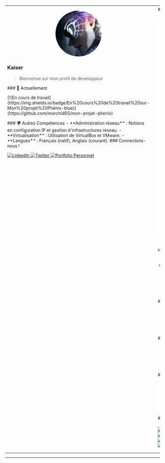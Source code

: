 <table align="center" style="width:100%">
  <tr>
    <td style="width:30%; vertical-align: top; padding-right: 20px;">
      <p align="center">
        <img src="https://raw.githubusercontent.com/morchid65/morchid65/gh-pages/1753567769129.jpg" width="150" style="border-radius: 50%;">
        <h3>Kaiser</h3>
        <blockquote>Bienvenue sur mon profil de développeur</blockquote>
      </p>
      ### 🚀 Actuellement
      <p align="left">
        [![En cours de travail](https://img.shields.io/badge/En%20cours%20de%20travail%20sur-Mon%20projet%20Phénix-blue)](https://github.com/morchid65/mon-projet-phenix)
      </p>
      ### 🌍 Autres Compétences
      - **Administration réseau** : Notions en configuration IP et gestion d'infrastructures réseau.
      - **Virtualisation** : Utilisation de VirtualBox et VMware.
      - **Langues** : Français (natif), Anglais (courant).
      ### Connectons-nous !
      <p align="left">
        <a href="https://www.linkedin.com/feed/" target="_blank">
          <img src="https://img.shields.io/badge/LinkedIn-0A66C2?style=for-the-badge&logo=linkedin&logoColor=white" alt="LinkedIn">
        </a>
        <a href="URL-DE-VOTRE-TWITTER" target="_blank">
          <img src="https://img.shields.io/badge/Twitter-1DA1F2?style=for-the-badge&logo=twitter&logoColor=white" alt="Twitter">
        </a>
        <a href="https://jebrilfoitih83.wixsite.com/monportefoliodedev-2" target="_blank">
          <img src="https://img.shields.io/badge/Portfolio-4A154B?style=for-the-badge&logo=google-chrome&logoColor=white" alt="Portfolio Personnel">
        </a>
      </p>
    </td>
    <td style="width:70%; vertical-align: top;">
      ### 📊 Mes Statistiques GitHub
      <p align="center">
        <img src="https://komarev.com/ghpvc/?username=morchid65&color=green" alt="Compteur de visites">
        <br>
        <img src="https://raw.githubusercontent.com/morchid65/morchid65/main/metrics.svg" alt="GitHub Metrics" />
        <br>
        [![Statistiques GitHub](https://github-readme-stats.vercel.app/api?username=morchid65&show_icons=true&theme=highcontrast)](https://github.com/morchid65)
        [![Langages les plus utilisés](https://github-readme-stats.vercel.app/api/top-langs/?username=morchid65&layout=compact&theme=shadow_red)](https://github.com/morchid65)
        <br>
        [![GitHub Streak](https://github-readme-streak-stats.herokuapp.com/?user=morchid65&theme=yeblu&hide_border=true)](https://github.com/morchid65)
      </p>
      ### 🏆 Mes Trophées 
      <p align="center">
        [![GitHub Trophies](https://github-profile-trophy.vercel.app/?username=morchid65&theme=radical&no-frame=true)](https://github-profile-trophy.vercel.app/?username=morchid65&theme=radical&no-frame=true)
      </p>
      ### ⏱️ Mon temps de codage
      <p align="center">
        [![wakatime](https://wakatime.com/badge/user/3d07be02-2a28-4eec-96eb-751c50769ce3.svg)](https://wakatime.com/@3d07be02-2a28-4eec-96eb-751c50769ce3)
      </p>
      ### 🐍 Mon historique de Contributions
      <p align="center">
      <picture>
        <source media="(prefers-color-scheme: dark)" srcset="https://github.com/mikyll/mikyll/blob/output/github-contribution-grid-snake-dark.svg">
        <source media="(prefers-color-scheme: light)" srcset="https://github.com/mikyll/mikyll/blob/output/github-contribution-grid-snake-dark.svg">
        <img alt="github-snake" src="https://github.com/mikyll/mikyll/blob/output/github-contribution-grid-snake-dark.svg">
      </picture>
      </p>
      ### 🛠️ Compétences Techniques
      <p align="left">
        <img src="https://img.shields.io/badge/Python-3776AB?style=for-the-badge&logo=python&logoColor=white" alt="Python">
        <img src="https://img.shields.io/badge/HTML5-E34F26?style=for-the-badge&logo=html5&logoColor=white" alt="HTML5">
        <img src="https://img.shields.io/badge/CSS3-1572B6?style=for-the-badge&logo=css3&logoColor=white" alt="CSS3">
        <img src="https://img.shields.io/badge/JavaScript-F7DF1E?style=for-the-badge&logo=javascript&logoColor=black" alt="JavaScript">
        <img src="https://img.shields.io/badge/PHP-777BB4?style=for-the-badge&logo=php&logoColor=white" alt="PHP">
        <img src="https://img.shields.io/badge/C%23-239120?style=for-the-badge&logo=c-sharp&logoColor=white" alt="C#">
        <img src="https://img.shields.io/badge/MySQL-4479A1?style=for-the-badge&logo=mysql&logoColor=white" alt="MySQL">
        <img src="https://img.shields.io/badge/Git-F05032?style=for-the-badge&logo=git&logoColor=white" alt="Git">
        <img src="https://img.shields.io/badge/Visual_Studio_Code-007ACC?style=for-the-badge&logo=visual-studio-code&logoColor=white" alt="Visual Studio Code">
        <img src="https://img.shields.io/badge/GitHub-100000?style=for-the-badge&logo=github&logoColor=white" alt="GitHub">
        <img src="https://img.shields.io/badge/WampServer-000000?style=for-the-badge&logo=wampserver&logoColor=white" alt="WampServer">
        <img src="https://img.shields.io/badge/Canva-00C4CC?style=for-the-badge&logo=canva&logoColor=white" alt="Canva">
        <img src="https://img.shields.io/badge/VirtualBox-20A7FE?style=for-the-badge&logo=virtualbox&logoColor=white" alt="VirtualBox">
        <img src="https://img.shields.io/badge/VMware-6202EE?style=for-the-badge&logo=vmware&logoColor=white" alt="VMware">
        <img src="https://img.shields.io/badge/Windows-0078D6?style=for-the-badge&logo=windows&logoColor=white" alt="Windows">
        <img src="https://img.shields.io/badge/Linux-FCC624?style=for-the-badge&logo=linux&logoColor=black" alt="Linux">
        <img src="https://img.shields.io/badge/Ubuntu-E95420?style=for-the-badge&logo=ubuntu&logoColor=white" alt="Ubuntu">
      </p>
    </td>
  </tr>
</table>

---
